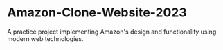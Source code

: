 # Amazon-Clone-Website-2023
A practice project implementing Amazon's design and functionality using modern web technologies.
